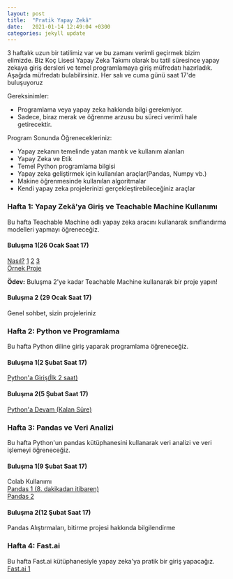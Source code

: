 ```yaml
---
layout: post
title:  "Pratik Yapay Zekâ"
date:   2021-01-14 12:49:04 +0300
categories: jekyll update
---
```


3 haftalık uzun bir tatilimiz var ve bu zamanı verimli geçirmek bizim elimizde. Biz Koç Lisesi Yapay Zeka Takımı olarak bu tatil süresince yapay zekaya giriş dersleri ve temel programlamaya giriş müfredatı hazırladık. Aşağıda müfredatı bulabilirsiniz. Her salı ve cuma günü saat 17'de buluşuyoruz

Gereksinimler:

- Programlama veya yapay zeka hakkında bilgi gerekmiyor. 
- Sadece, biraz merak ve öğrenme arzusu bu süreci verimli hale getirecektir.

Program Sonunda Öğrenecekleriniz:

- Yapay zekanın temelinde yatan mantık ve kullanım alanları
- Yapay Zeka ve Etik
- Temel Python programlama bilgisi
- Yapay zeka geliştirmek için kullanılan araçlar(Pandas, Numpy vb.)
- Makine öğrenmesinde kullanılan algoritmalar
- Kendi yapay zeka projelerinizi gerçekleştirebileceğiniz araçlar

### Hafta 1: Yapay Zekâ'ya Giriş ve Teachable Machine Kullanımı <br />

Bu hafta Teachable Machine adlı yapay zeka aracını kullanarak sınıflandırma modelleri yapmayı öğreneceğiz. 

#### **Buluşma 1(26 Ocak Saat 17)** 
[Nasıl?](https://teachablemachine.withgoogle.com/train?action=onboardOpen&id=DFBbSTvtpy4) [1](https://youtu.be/DFBbSTvtpy4) [2](https://youtu.be/CO67EQ0ZWgA) [3](https://youtu.be/n-zeeRLBgd0) <br />
[Örnek Proje](https://youtu.be/ydzJPeeMiMI)

**Ödev:** Buluşma 2'ye kadar Teachable Machine kullanarak bir proje yapın!

#### **Buluşma 2** (29 Ocak Saat 17)
Genel sohbet, sizin projeleriniz

### Hafta 2: Python ve Programlama <br />

Bu hafta Python diline giriş yaparak programlama öğreneceğiz. 

#### **Buluşma 1(2 Şubat Saat 17)**
[Python'a Giriş(İlk 2 saat)](https://youtu.be/rfscVS0vtbw)

#### **Buluşma 2(5 Şubat Saat 17)**
[Python'a Devam (Kalan Süre)](https://youtu.be/rfscVS0vtbw)

### Hafta 3: Pandas ve Veri Analizi <br />

Bu hafta Python'un pandas kütüphanesini kullanarak veri analizi ve veri işlemeyi öğreneceğiz.

#### **Buluşma 1(9 Şubat Saat 17)**
Colab Kullanımı <br />
[Pandas 1 (8. dakikadan itibaren)](https://youtu.be/ZyhVh-qRZPA) <br />
[Pandas 2](https://youtu.be/zmdjNSmRXF4)

#### **Buluşma 2(12 Şubat Saat 17)**

Pandas Alıştırmaları, bitirme projesi hakkında bilgilendirme 

### Hafta 4: Fast.ai <br />

Bu hafta Fast.ai kütüphanesiyle yapay zeka'ya pratik bir giriş yapacağız. 
[Fast.ai 1](https://course.fast.ai/videos/?lesson=1)

